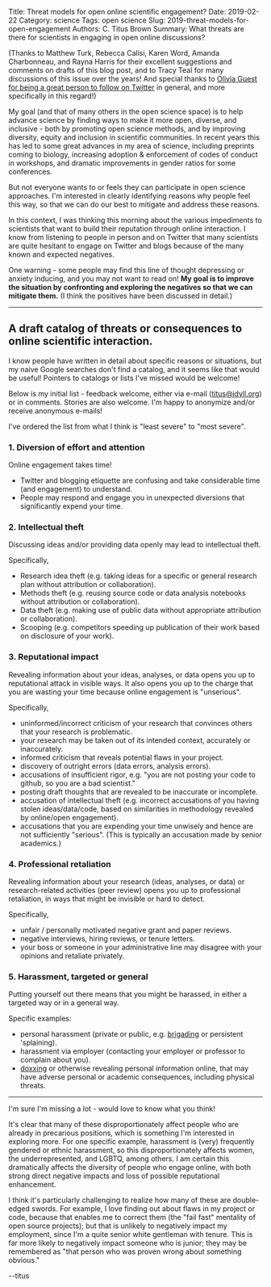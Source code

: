 Title: Threat models for open online scientific engagement?
Date: 2019-02-22
Category: science
Tags: open science
Slug: 2019-threat-models-for-open-engagement
Authors: C. Titus Brown
Summary: What threats are there for scientists in engaging in open online discussions?

(Thanks to Matthew Turk, Rebecca Calisi, Karen Word, Amanda Charbonneau, and Rayna Harris for their excellent suggestions and comments on drafts of this blog post, and to Tracy Teal for many discussions of this issue over the years! And special thanks to [Olivia Guest for being a great person to follow on Twitter](https://twitter.com/o_guest) in general, and more specifically in this regard!)

My goal (and that of many others in the open science space) is to help advance science by finding ways to make it more open, diverse, and inclusive - both by promoting open science methods, and by improving diversity, equity and inclusion in  scientific communities. In recent years this has led to some great advances in my area of science, including preprints coming to biology, increasing adoption & enforcement of codes of conduct in workshops, and dramatic improvements in gender ratios for some conferences.

But not everyone wants to or feels they can participate in open science approaches. I'm interested in clearly identifying reasons why people feel this way, so that we can do our best to mitigate and address these reasons.

In this context, I was thinking this morning about the various impediments to scientists that want to build their reputation through online interaction.  I know from listening to people in person and on Twitter that many scientists are quite hesitant to engage on Twitter and blogs because of the many known and expected negatives.

One warning - some people may find this line of thought depressing or anxiety inducing, and you may not want to read on! **My goal is to improve the situation by confronting and exploring the negatives so that we can mitigate them.** (I think the positives have been discussed in detail.)

----

## A draft catalog of threats or consequences to online scientific interaction.

I know people have written in detail about specific reasons or situations, but my naive Google searches don't find a catalog, and it seems like that would be useful! Pointers to catalogs or lists I've missed would be welcome!

Below is my initial list - feedback welcome, either via e-mail (titus@idyll.org) or in comments. Stories are also welcome. I'm happy to anonymize and/or receive anonymous e-mails!

I've ordered the list from what I think is "least severe" to "most severe".

### 1. Diversion of effort and attention

Online engagement takes time!

* Twitter and blogging etiquette are confusing and take considerable time (and engagement) to understand.
* People may respond and engage you in unexpected diversions that significantly expend your time.

### 2. Intellectual theft

Discussing ideas and/or providing data openly may lead to intellectual theft.

Specifically,

* Research idea theft (e.g. taking ideas for a specific or general research plan without attribution or collaboration).
* Methods theft (e.g. reusing source code or data analysis notebooks without attribution or collaboration).
* Data theft (e.g. making use of public data without appropriate attribution or collaboration).
* Scooping (e.g. competitors speeding up publication of their work based on disclosure of your work).

### 3. Reputational impact

Revealing information about your ideas, analyses, or data opens you up to reputational attack in visible ways. It also opens you up to the charge that you are wasting your time because online engagement is "unserious".

Specifically,

* uninformed/incorrect criticism of your research that convinces others that your research is problematic.
* your research may be taken out of its intended context, accurately or inaccurately.
* informed criticism that reveals potential flaws in your project.
* discovery of outright errors (data errors, analysis errors).
* accusations of insufficient rigor, e.g. "you are not posting your code to github, so you are a bad scientist."
* posting draft thoughts that are revealed to be inaccurate or incomplete.
* accusation of intellectual theft (e.g. incorrect accusations of you having stolen ideas/data/code, based on similarities in methodology revealed by online/open engagement).
* accusations that you are expending your time unwisely and hence are not sufficiently "serious". (This is typically an accusation made by senior academics.)
 
### 4. Professional retaliation

Revealing information about your research (ideas, analyses, or data) or research-related activities (peer review) opens you up to professional retaliation, in ways that might be invisible or hard to detect.

Specifically,

* unfair / personally motivated negative grant and paper reviews.
* negative interviews, hiring reviews, or tenure letters.
* your boss or someone in your administrative line may disagree with your opinions and retaliate privately.

### 5. Harassment, targeted or general

Putting yourself out there means that you might be harassed, in either a targeted way or in a general way.

Specific examples:

* personal harassment (private or public, e.g. [brigading](https://www.urbandictionary.com/define.php?term=brigading) or persistent 'splaining).
* harassment via employer (contacting your employer or professor to complain about you).
* [doxxing](https://www.urbandictionary.com/define.php?term=doxxing) or otherwise revealing personal information online, that may have adverse personal or academic consequences, including physical threats.

----

I'm sure I'm missing a lot - would love to know what you think!

It's clear that many of these disproportionately affect people who are already in precarious positions, which is something I'm interested in exploring more. For one specific example, harassment is (very) frequently gendered or ethnic harassment, so this disproportionately affects women, the underrepresented, and LGBTQ, among others. I am certain this dramatically affects the diversity of people who engage online, with both strong direct negative impacts and loss of possible reputational enhancement.

I think it's particularly challenging to realize how many of these are double-edged swords. For example, I love finding out about flaws in my project or code, because that enables me to correct them (the "fail fast" mentality of open source projects); but that is unlikely to negatively impact my employment, since I'm a quite senior white gentleman with tenure.  This is far more likely to negatively impact someone who is junior; they may be remembered as "that person who was proven wrong about something obvious."

--titus
